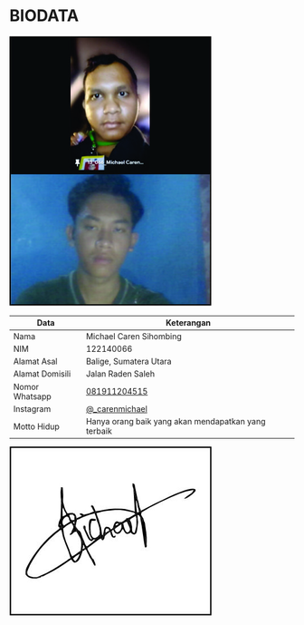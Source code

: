 # BIODATA

![Foto](066_foto.jpg)

| Data            | Keterangan |
| --------------- | ------------- |
| Nama            | Michael Caren Sihombing |
| NIM             | 122140066 |
| Alamat Asal     | Balige, Sumatera Utara |
| Alamat Domisili | Jalan Raden Saleh |
| Nomor Whatsapp  | [081911204515](https://wa.me/+6281911204515) |
| Instagram       | [@_carenmichael](https://instagram.com/_carenmichael) |
| Motto Hidup     | Hanya orang baik yang akan mendapatkan yang terbaik |

![TTD](066_ttd.jpg)
